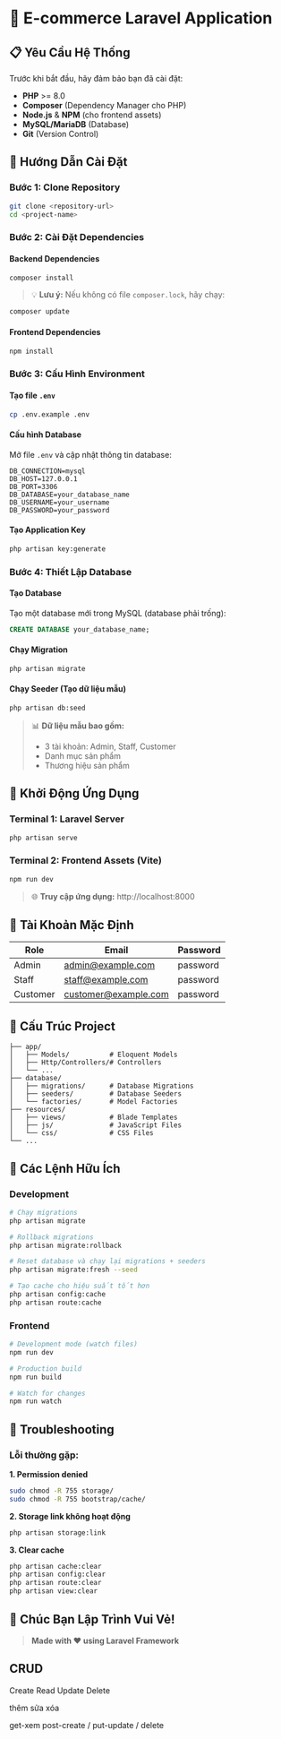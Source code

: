 # 🛒 E-commerce Laravel Application

## 📋 Yêu Cầu Hệ Thống

Trước khi bắt đầu, hãy đảm bảo bạn đã cài đặt:

- **PHP** >= 8.0
- **Composer** (Dependency Manager cho PHP)
- **Node.js** & **NPM** (cho frontend assets)
- **MySQL/MariaDB** (Database)
- **Git** (Version Control)

## 🚀 Hướng Dẫn Cài Đặt

### Bước 1: Clone Repository
```bash
git clone <repository-url>
cd <project-name>
```

### Bước 2: Cài Đặt Dependencies

#### Backend Dependencies
```bash
composer install
```

> 💡 **Lưu ý:** Nếu không có file `composer.lock`, hãy chạy:
```bash
composer update
```

#### Frontend Dependencies
```bash
npm install
```

### Bước 3: Cấu Hình Environment

#### Tạo file `.env`
```bash
cp .env.example .env
```

#### Cấu hình Database
Mở file `.env` và cập nhật thông tin database:

```env
DB_CONNECTION=mysql
DB_HOST=127.0.0.1
DB_PORT=3306
DB_DATABASE=your_database_name
DB_USERNAME=your_username
DB_PASSWORD=your_password
```

#### Tạo Application Key
```bash
php artisan key:generate
```

### Bước 4: Thiết Lập Database

#### Tạo Database
Tạo một database mới trong MySQL (database phải trống):

```sql
CREATE DATABASE your_database_name;
```

#### Chạy Migration
```bash
php artisan migrate
```

#### Chạy Seeder (Tạo dữ liệu mẫu)
```bash
php artisan db:seed
```

> 📊 **Dữ liệu mẫu bao gồm:**
> - 3 tài khoản: Admin, Staff, Customer
> - Danh mục sản phẩm
> - Thương hiệu sản phẩm

## 🎯 Khởi Động Ứng Dụng

### Terminal 1: Laravel Server
```bash
php artisan serve
```

### Terminal 2: Frontend Assets (Vite)
```bash
npm run dev
```

> 🌐 **Truy cập ứng dụng:** http://localhost:8000

## 👥 Tài Khoản Mặc Định

| Role     | Email                | Password |
|----------|---------------------|----------|
| Admin    | admin@example.com   | password |
| Staff    | staff@example.com   | password |
| Customer | customer@example.com| password |

## 📁 Cấu Trúc Project

```
├── app/
│   ├── Models/          # Eloquent Models
│   ├── Http/Controllers/# Controllers
│   └── ...
├── database/
│   ├── migrations/      # Database Migrations
│   ├── seeders/         # Database Seeders
│   └── factories/       # Model Factories
├── resources/
│   ├── views/           # Blade Templates
│   ├── js/              # JavaScript Files
│   └── css/             # CSS Files
└── ...
```

## 🔧 Các Lệnh Hữu Ích

### Development
```bash
# Chạy migrations
php artisan migrate

# Rollback migrations
php artisan migrate:rollback

# Reset database và chạy lại migrations + seeders
php artisan migrate:fresh --seed

# Tạo cache cho hiệu suất tốt hơn
php artisan config:cache
php artisan route:cache
```

### Frontend
```bash
# Development mode (watch files)
npm run dev

# Production build
npm run build

# Watch for changes
npm run watch
```

## 🐛 Troubleshooting

### Lỗi thường gặp:

**1. Permission denied**
```bash
sudo chmod -R 755 storage/
sudo chmod -R 755 bootstrap/cache/
```

**2. Storage link không hoạt động**
```bash
php artisan storage:link
```

**3. Clear cache**
```bash
php artisan cache:clear
php artisan config:clear
php artisan route:clear
php artisan view:clear
```



## 🎉 Chúc Bạn Lập Trình Vui Vẻ!

> **Made with ❤️ using Laravel Framework**



## CRUD
Create
Read
Update
Delete

thêm sửa xóa


get-xem post-create / put-update / delete